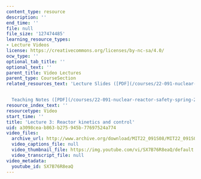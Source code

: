 ```yaml
---
content_type: resource
description: ''
end_time: ''
file: null
file_size: '127474485'
learning_resource_types:
- Lecture Videos
license: https://creativecommons.org/licenses/by-nc-sa/4.0/
ocw_type: ''
optional_tab_title: ''
optional_text: ''
parent_title: Video Lectures
parent_type: CourseSection
related_resources_text: 'Lecture Slides ([PDF](/courses/22-091-nuclear-reactor-safety-spring-2008/resources/mit22_091s08_lec03))


  Teaching Notes ([PDF](/courses/22-091-nuclear-reactor-safety-spring-2008/resources/mit22_091s08_lec03note))'
resource_index_text: ''
resourcetype: Video
start_time: ''
title: 'Lecture 3: Reactor kinetics and control'
uid: a3098cea-b863-b275-945b-77697524a774
video_files:
  archive_url: http://www.archive.org/download/MIT22_091S08/MIT22_091S08lec03_300k.mp4
  video_captions_file: null
  video_thumbnail_file: https://img.youtube.com/vi/SX7B76R8eaQ/default.jpg
  video_transcript_file: null
video_metadata:
  youtube_id: SX7B76R8eaQ
---
```

